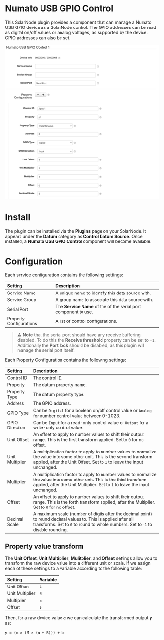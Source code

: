 # Numato USB GPIO Control

This SolarNode plugin provides a component that can manage a Numato USB GPIO device as a SolarNode
control. The GPIO addresses can be read as digital on/off values or analog voltages, as supported
by the device. GPIO addresses can also be set.

![Numato USB GPIO settings](docs/solarnode-numato-usb-gpio-control-settings.png)

# Install

The plugin can be installed via the **Plugins** page on your SolarNode. It appears under the
**Datum** category as **Control Datum Source**. Once installed, a **Numato USB GPIO Control**
component will become available.

# Configuration

Each service configuration contains the following settings:

| Setting                 | Description  |
|:------------------------|:-------------|
| Service Name            | A unique name to identify this data source with. |
| Service Group           | A group name to associate this data source with. |
| Serial Port             | The **Service Name** of the of the serial port component to use. |
| Property Configurations | A list of control configurations. |

> :warning: **Note** that the serial port should have any receive buffering disabled. To do this
> the **Receive threshold** property can be set to `-1`. Additionally the **Port lock** should 
> be disabled, as this plugin will manage the serial port itself.

Each Property Configuration contains the following settings:

| Setting         | Description  |
|:----------------|:-------------|
| Control ID      | The control ID. |
| Property        | The datum property name. |
| Property Type   | The datum property type. |
| Address         | The GPIO address. |
| GPIO Type       | Can be `Digital` for a boolean on/off control value or `Analog` for number control value between 0-1023.  |
| GPIO Direction  | Can be `Input` for a read-only control value or `Output` for a write-only control value. |
| Unit Offset     | An offset to apply to number values to shift their output range. This is the first transform applied. Set to `0` for no offset. |
| Unit Multiplier | A multiplication factor to apply to number values to normalize the value into some other unit. This is the second transform applied, after the Unit Offset. Set to `1` to leave the input unchanged. |
| Multiplier      | A multiplication factor to apply to number values to normalize the value into some other unit. This is the third transform applied, after the Unit Multiplier. Set to `1` to leave the input unchanged. |
| Offset          | An offset to apply to number values to shift their output range. This is the forth transform applied, after the Multiplier. Set to `0` for no offset. |
| Decimal Scale   | A maximum scale (number of digits after the decimal point) to round decimal values to. This is applied after all transforms. Set to `0` to round to whole numbers. Set to `-1` to disable rounding. |

## Property value transform

The **Unit Offset**, **Unit Multiplier**, **Mulitplier**, and **Offset** settings allow you to 
transform the raw device value into a different unit or scale. If we assign each of these settings
to a variable according to the following table:

| Setting | Variable |
|:--------|:---------|
| Unit Offset     | `B` |
| Unit Multiplier | `M` |
| Multiplier      | `m` |
| Offset          | `b` |

Then, for a raw device value `𝛼` we can calculate the transformed output `𝜸` as:

```
𝜸 = (m × (M × (𝛼 + B))) + b
```
